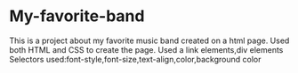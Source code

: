 # My-favorite-band
This is a project about my favorite music band created on a html page.
Used both HTML and CSS to create the page.
Used a link elements,div elements
Selectors used:font-style,font-size,text-align,color,background color
